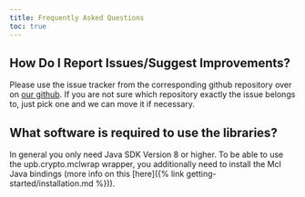 ```yaml
---
title: Frequently Asked Questions
toc: true
---
```


## How Do I Report Issues/Suggest Improvements?

Please use the issue tracker from the corresponding github repository over on [our github](https://github.com/upbcuk).
If you are not sure which repository exactly the issue belongs to, just pick one and we can move it if necessary.

## What software is required to use the libraries?

In general you only need Java SDK Version 8 or higher.
To be able to use the upb.crypto.mclwrap wrapper, you additionally need to install the Mcl Java bindings (more info on this [here]({% link getting-started/installation.md %})).